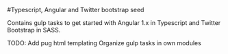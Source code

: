 #Typescript, Angular and Twitter bootstrap seed

Contains gulp tasks to get started with Angular 1.x in Typescript and Twitter Bootstrap in SASS.

TODO:
Add pug html templating
Organize gulp tasks in own modules
 